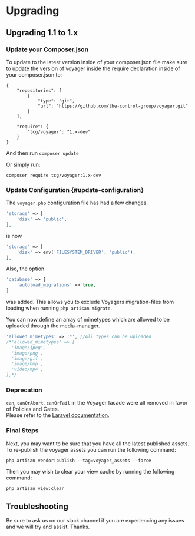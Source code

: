 # Upgrading

## Upgrading 1.1 to 1.x

### Update your Composer.json

To update to the latest version inside of your composer.json file make sure to update the version of voyager inside the require declaration inside of your composer.json to:

```text
{
    "repositories": [
        {
            "type": "git",
            "url": "https://github.com/the-control-group/voyager.git"
        }
    ],

    "require": {
        "tcg/voyager": "1.x-dev"
    }
}
```

And then run `composer update`

Or simply run:

```text
composer require tcg/voyager:1.x-dev
```

### Update Configuration {#update-configuration}

The `voyager.php` configuration file has had a few changes.

```php
'storage' => [
    'disk' => 'public',
],
```

is now

```php
'storage' => [
    'disk' => env('FILESYSTEM_DRIVER', 'public'),
],
```

Also, the option

```php
'database' => [
    'autoload_migrations' => true,
]
```

was added. This allows you to exclude Voyagers migration-files from loading when running `php artisan migrate`.

You can now define an array of mimetypes which are allowed to be uploaded through the media-manager.
```php
'allowed_mimetypes' => '*', //All types can be uploaded
/*'allowed_mimetypes' => [
  'image/jpeg',
  'image/png',
  'image/gif',
  'image/bmp',
  'video/mp4',
],*/
```

### Deprecation
`can`, `canOrAbort`, `canOrFail` in the Voyager facade were all removed in favor of Policies and Gates.  
Please refer to the [Laravel documentation](https://laravel.com/docs/authorization).

### **Final Steps**

Next, you may want to be sure that you have all the latest published assets. To re-publish the voyager assets you can run the following command:

```text
php artisan vendor:publish --tag=voyager_assets --force
```

Then you may wish to clear your view cache by running the following command:

```text
php artisan view:clear
```

## Troubleshooting

Be sure to ask us on our slack channel if you are experiencing any issues and we will try and assist. Thanks.
